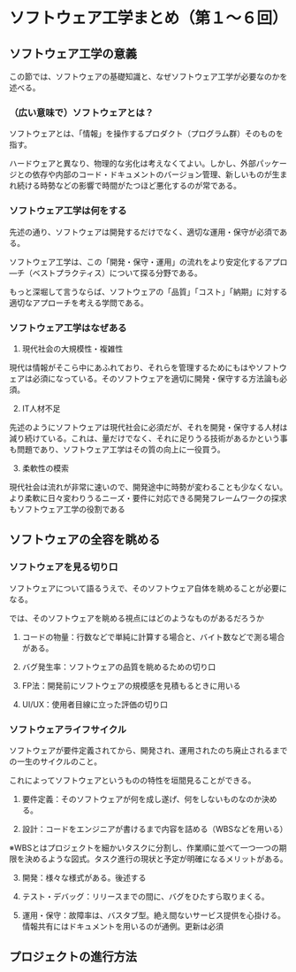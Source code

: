 # ソフトウェア工学まとめ（第１～６回）

## ソフトウェア工学の意義
この節では、ソフトウェアの基礎知識と、なぜソフトウェア工学が必要なのかを述べる。
### （広い意味で）ソフトウェアとは？
ソフトウェアとは、「情報」を操作するプロダクト（プログラム群）そのものを指す。

ハードウェアと異なり、物理的な劣化は考えなくてよい。しかし、外部パッケージとの依存や内部のコード・ドキュメントのバージョン管理、新しいものが生まれ続ける時勢などの影響で時間がたつほど悪化するのが常である。

### ソフトウェア工学は何をする
先述の通り、ソフトウェアは開発するだけでなく、適切な運用・保守が必須である。

ソフトウェア工学は、この「開発・保守・運用」の流れをより安定化するアプロ―チ（ベストプラクティス）について探る分野である。

もっと深堀して言うならば、ソフトウェアの「品質」「コスト」「納期」に対する適切なアプローチを考える学問である。

### ソフトウェア工学はなぜある
1. 現代社会の大規模性・複雑性

現代は情報がそこら中にあふれており、それらを管理するためにもはやソフトウェアは必須になっている。そのソフトウェアを適切に開発・保守する方法論も必須。

2. IT人材不足

先述のようにソフトウェアは現代社会に必須だが、それを開発・保守する人材は減り続けている。これは、量だけでなく、それに足りうる技術があるかという事も問題であり、ソフトウェア工学はその質の向上に一役買う。

3. 柔軟性の模索

現代社会は流れが非常に速いので、開発途中に時勢が変わることも少なくない。より柔軟に日々変わりうるニーズ・要件に対応できる開発フレームワークの探求もソフトウェア工学の役割である

## ソフトウェアの全容を眺める

### ソフトウェアを見る切り口
ソフトウェアについて語るうえで、そのソフトウェア自体を眺めることが必要になる。

では、そのソフトウェアを眺める視点にはどのようなものがあるだろうか

1. コードの物量：行数などで単純に計算する場合と、バイト数などで測る場合がある。

2. バグ発生率：ソフトウェアの品質を眺めるための切り口

3. FP法：開発前にソフトウェアの規模感を見積もるときに用いる

4. UI/UX：使用者目線に立った評価の切り口

### ソフトウェアライフサイクル
ソフトウェアが要件定義されてから、開発され、運用されたのち廃止されるまでの一生のサイクルのこと。

これによってソフトウェアというものの特性を垣間見ることができる。

1. 要件定義：そのソフトウェアが何を成し遂げ、何をしないものなのか決める。

2. 設計：コードをエンジニアが書けるまで内容を詰める（WBSなどを用いる）

※WBSとはプロジェクトを細かいタスクに分割し、作業順に並べて一つ一つの期限を決めるような図式。タスク進行の現状と予定が明確になるメリットがある。

3. 開発：様々な様式がある。後述する

4. テスト・デバッグ：リリースまでの間に、バグをひたすら取りまくる。

5. 運用・保守：故障率は、バスタブ型。絶え間ないサービス提供を心掛ける。情報共有にはドキュメントを用いるのが通例。更新は必須

## プロジェクトの進行方法